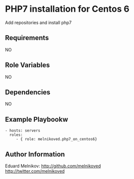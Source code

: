 PHP7 installation for Centos 6
=========

Add repositories and install php7

Requirements
------------
NO

Role Variables
--------------
NO

Dependencies
------------
NO

Example Playbookw
----------------
    - hosts: servers
      roles:
         - { role: melnikoved.php7_on_centos6}


Author Information
------------------
Eduard Melnikov:
http://github.com/melnikoved
http://twitter.com/melnikoved